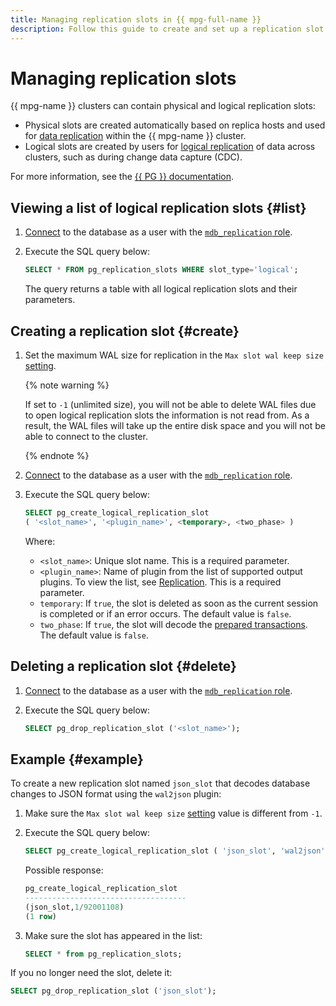 ```yaml
---
title: Managing replication slots in {{ mpg-full-name }}
description: Follow this guide to create and set up a replication slot.
---
```


# Managing replication slots

{{ mpg-name }} clusters can contain physical and logical replication slots:

* Physical slots are created automatically based on replica hosts and used for [data replication](../concepts/replication.md) within the {{ mpg-name }} cluster.
* Logical slots are created by users for [logical replication](../concepts/replication.md#logical-decoding) of data across clusters, such as during change data capture (CDC).

For more information, see the [{{ PG }} documentation](https://www.postgresql.org/docs/current/logicaldecoding.html).

## Viewing a list of logical replication slots {#list}

1. [Connect](connect.md) to the database as a user with the [`mdb_replication` role](../concepts/roles.md#mdb-replication).
1. Execute the SQL query below:

    ```sql
    SELECT * FROM pg_replication_slots WHERE slot_type='logical';
    ```

    The query returns a table with all logical replication slots and their parameters.

## Creating a replication slot {#create}

1. Set the maximum WAL size for replication in the `Max slot wal keep size` [setting](../concepts/settings-list.md#setting-max-slot-wal-keep-size).

    {% note warning %}

    If set to `-1` (unlimited size), you will not be able to delete WAL files due to open logical replication slots the information is not read from. As a result, the WAL files will take up the entire disk space and you will not be able to connect to the cluster.

    {% endnote %}

1. [Connect](connect.md) to the database as a user with the [`mdb_replication` role](../concepts/roles.md#mdb-replication).
1. Execute the SQL query below:

    ```sql
    SELECT pg_create_logical_replication_slot
    ( '<slot_name>', '<plugin_name>', <temporary>, <two_phase> )
    ```

    Where:

    * `<slot_name>`: Unique slot name. This is a required parameter.
    * `<plugin_name>`: Name of plugin from the list of supported output plugins. To view the list, see [Replication](../concepts/replication.md#logical-decoding). This is a required parameter.
    * `temporary`: If `true`, the slot is deleted as soon as the current session is completed or if an error occurs. The default value is `false`.
    * `two_phase`: If `true`, the slot will decode the [prepared transactions](https://www.postgresql.org/docs/current/sql-prepare-transaction.html). The default value is `false`.

## Deleting a replication slot {#delete}

1. [Connect](connect.md) to the database as a user with the [`mdb_replication` role](../concepts/roles.md#mdb-replication).
1. Execute the SQL query below:

    ```sql
    SELECT pg_drop_replication_slot ('<slot_name>');
    ```

## Example {#example}

To create a new replication slot named `json_slot` that decodes database changes to JSON format using the `wal2json` plugin:

1. Make sure the `Max slot wal keep size` [setting](../concepts/settings-list.md#setting-max-slot-wal-keep-size) value is different from `-1`.
1. Execute the SQL query below:

    ```sql
    SELECT pg_create_logical_replication_slot ( 'json_slot', 'wal2json', false, false );
    ```

    Possible response:

    ```sql
    pg_create_logical_replication_slot
    ------------------------------------
    (json_slot,1/92001108)
    (1 row)
    ```

1. Make sure the slot has appeared in the list:

    ```sql
    SELECT * from pg_replication_slots;
    ```

If you no longer need the slot, delete it:

```sql
SELECT pg_drop_replication_slot ('json_slot');
```
